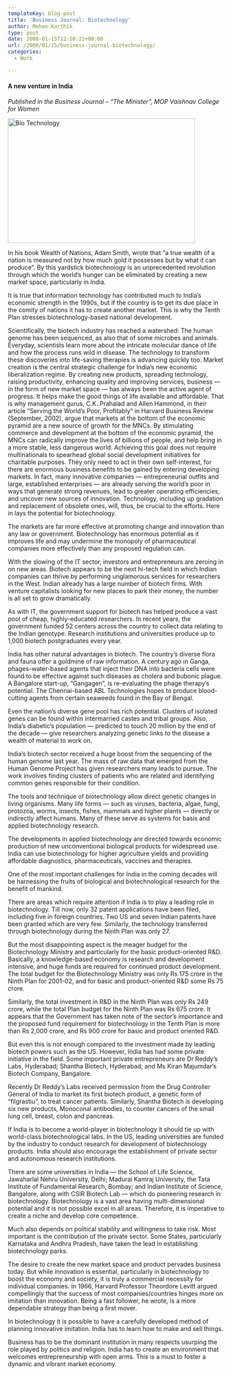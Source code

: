 ```yaml
---
templateKey: blog-post
title: 'Business Journal: Biotechnology'
author: Mohan Karthik
type: post
date: 2008-01-15T12:50:21+00:00
url: /2008/01/15/business-journal-biotechnology/
categories:
  - Work

---
```

#### A new venture in India

_Published in the Business Journal &#8211; “The Minister”, MOP Vaishnav College for Women_
  
<img src="/wp-content/uploads/2011/12/Bio-technology.jpg" alt="Bio Technology" width=435px height=290px/>

In his book Wealth of Nations, Adam Smith, wrote that &#8220;a true wealth of a nation is measured not by how much gold it possesses but by what it can produce&#8221;. By this yardstick biotechnology is an unprecedented revolution through which the world&#8217;s hunger can be eliminated by creating a new market space, particularly in India. 

It is true that information technology has contributed much to India&#8217;s economic strength in the 1990s, but if the country is to get its due place in the comity of nations it has to create another market. This is why the Tenth Plan stresses biotechnology-based national development. 

Scientifically, the biotech industry has reached a watershed: The human genome has been sequenced, as also that of some microbes and animals. Everyday, scientists learn more about the intricate molecular dance of life and how the process runs wild in disease. The technology to transform these discoveries into life-saving therapies is advancing quickly too. Market creation is the central strategic challenge for India&#8217;s new economic liberalization regime. By creating new products, spreading technology, raising productivity, enhancing quality and improving services, business — in the form of new market space — has always been the active agent of progress. It helps make the good things of life available and affordable. That is why management gurus, C.K. Prahalad and Allen Hammond, in their article &#8220;Serving the World&#8217;s Poor, Profitably&#8221; in Harvard Business Review (September, 2002), argue that markets at the bottom of the economic pyramid are a new source of growth for the MNCs. By stimulating commerce and development at the bottom of the economic pyramid, the MNCs can radically improve the lives of billions of people, and help bring in a more stable, less dangerous world. Achieving this goal does not require multinationals to spearhead global social development initiatives for charitable purposes. They only need to act in their own self-interest, for there are enormous business benefits to be gained by entering developing markets. In fact, many innovative companies — entrepreneurial outfits and large, established enterprises — are already serving the world&#8217;s poor in ways that generate strong revenues, lead to greater operating efficiencies, and uncover new sources of innovation. Technology, including up gradation and replacement of obsolete ones, will, thus, be crucial to the efforts. Here in lays the potential for biotechnology.

The markets are far more effective at promoting change and innovation than any law or government. Biotechnology has enormous potential as it improves life and may undermine the monopoly of pharmaceutical companies more effectively than any proposed regulation can. 

With the slowing of the IT sector, investors and entrepreneurs are zeroing in on new areas. Biotech appears to be the next hi-tech field in which Indian companies can thrive by performing unglamorous services for researchers in the West. Indian already has a large number of biotech firms. With venture capitalists looking for new places to park their money, the number is all set to grow dramatically. 

As with IT, the government support for biotech has helped produce a vast pool of cheap, highly-educated researchers. In recent years, the government funded 52 centers across the country to collect data relating to the Indian genotype. Research institutions and universities produce up to 1,000 biotech postgraduates every year. 

India has other natural advantages in biotech. The country&#8217;s diverse flora and fauna offer a goldmine of raw information. A century ago in Ganga, phages-water-based agents that inject their DNA into bacteria cells were found to be effective against such diseases as cholera and bubonic plague. A Bangalore start-up, “Gangagen”, is re-evaluating the phage therapy&#8217;s potential. The Chennai-based ABL Technologies hopes to produce blood-cutting agents from certain seaweeds found in the Bay of Bengal. 

Even the nation&#8217;s diverse gene pool has rich potential. Clusters of isolated genes can be found within intermarried castes and tribal groups. Also, India&#8217;s diabetic’s population — predicted to touch 20 million by the end of the decade — give researchers analyzing genetic links to the disease a wealth of material to work on. 

India&#8217;s biotech sector received a huge boost from the sequencing of the human genome last year. The mass of raw data that emerged from the Human Genome Project has given researchers many leads to pursue. The work involves finding clusters of patients who are related and identifying common genes responsible for their condition.

The tools and technique of biotechnology allow direct genetic changes in living organisms. Many life forms — such as viruses, bacteria, algae, fungi, protozoa, worms, insects, fishes, mammals and higher plants — directly or indirectly affect humans. Many of these serve as systems for basis and applied biotechnology research. 

The developments in applied biotechnology are directed towards economic production of new unconventional biological products for widespread use. India can use biotechnology for higher agriculture yields and providing affordable diagnostics, pharmaceuticals, vaccines and therapies. 

One of the most important challenges for India in the coming decades will be harnessing the fruits of biological and biotechnological research for the benefit of mankind.
  
There are areas which require attention if India is to play a leading role in biotechnology. Till now, only 32 patent applications have been filed, including five in foreign countries. Two US and seven Indian patents have been granted which are very few. Similarly, the technology transferred through biotechnology during the Ninth Plan was only 27. 

But the most disappointing aspect is the meager budget for the Biotechnology Ministry and particularly for the basic product-oriented R&D. Basically, a knowledge-based economy is research and development intensive, and huge funds are required for continued product development. The total budget for the Biotechnology Ministry was only Rs 175 crore in the Ninth Plan for 2001-02, and for basic and product-oriented R&D some Rs 75 crore. 

Similarly, the total investment in R&D in the Ninth Plan was only Rs 249 crore, while the total Plan budget for the Ninth Plan was Rs 675 crore. It appears that the Government has taken note of the sector&#8217;s importance and the proposed fund requirement for biotechnology in the Tenth Plan is more than Rs 2,000 crore, and Rs 900 crore for basic and product oriented R&D. 

But even this is not enough compared to the investment made by leading biotech powers such as the US. However, India has had some private initiative in the field. Some important private entrepreneurs are Dr Reddy&#8217;s Labs, Hyderabad; Shantha Biotech, Hyderabad; and Ms Kiran Majumdar&#8217;s Biotech Company, Bangalore. 

Recently Dr Reddy&#8217;s Labs received permission from the Drug Controller General of India to market its first biotech product, a genetic form of “filgrastiu”, to treat cancer patients. Similarly, Shantha Biotech is developing six new products, Monoconal antibodies, to counter cancers of the small lung cell, breast, colon and pancreas. 

If India is to become a world-player in biotechnology it should tie up with world-class biotechnological labs. In the US, leading universities are funded by the industry to conduct research for development of biotechnology products. India should also encourage the establishment of private sector and autonomous research institutions. 

There are some universities in India — the School of Life Science, Jawaharlal Nehru University, Delhi; Madurai Kamraj University, the Tata Institute of Fundamental Research, Bombay; and Indian Institute of Science, Bangalore, along with CSIR Biotech Lab — which do pioneering research in biotechnology. Biotechnology is a vast area having multi-dimensional potential and it is not possible excel in all areas. Therefore, it is imperative to create a niche and develop core competence. 

Much also depends on political stability and willingness to take risk. Most important is the contribution of the private sector. Some States, particularly Karnataka and Andhra Pradesh, have taken the lead in establishing biotechnology parks. 

The desire to create the new market space and product pervades business today. But while innovation is essential, particularly in biotechnology to boost the economy and society, it is truly a commercial necessity for individual companies. In 1966, Harvard Professor Theordore Levitt argued compellingly that the success of most companies/countries hinges more on imitation than innovation. Being a fast follower, he wrote, is a more dependable strategy than being a first mover. 

In biotechnology it is possible to have a carefully developed method of planning innovative imitation. India has to learn how to make and sell things.
  
Business has to be the dominant institution in many respects usurping the role played by politics and religion. India has to create an environment that welcomes entrepreneurship with open arms. This is a must to foster a dynamic and vibrant market economy.